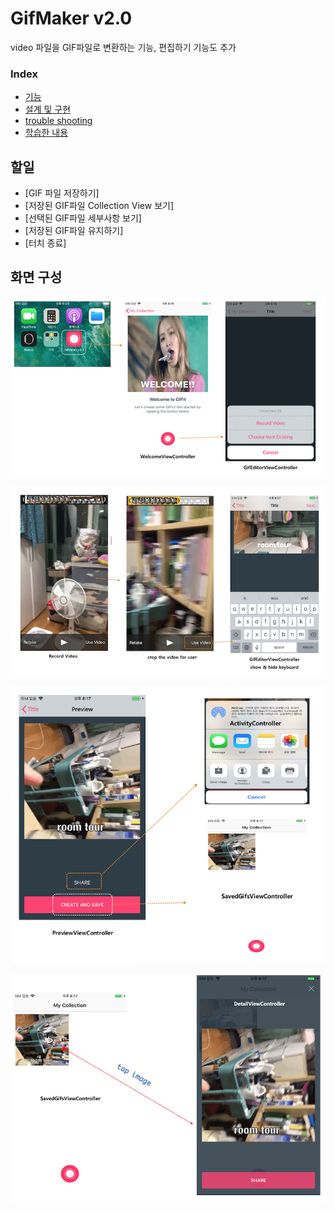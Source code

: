# GifMaker v2.0
video 파일을 GIF파일로 변환하는 기능, 편집하기 기능도 추가
### Index
- [기능](#기능)
- [설계 및 구현](#설계-및-구현)
- [trouble shooting](#trouble-shooting)
- [학습한 내용](#관련-학습-내용)

## 할일  
- [GIF 파일 저장하기] 
- [저장된 GIF파일 Collection View 보기] 
- [선택된 GIF파일 세부사항 보기]
- [저장된 GIF파일 유지하기]
- [터치 종료]

## 화면 구성

![intro.png](UI/intro.png)


![editGif.png](UI/editGif.png)


![Preview.png](UI/Preview.png)


![DetailView.png](UI/DetailView.png)
